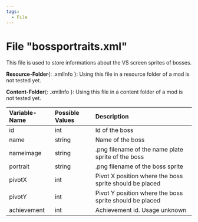 ```yaml
---
tags:
  - File
---
```

# File "bossportraits.xml"

This file is used to store informations about the VS screen sprites of bosses.

**Resource-Folder**{: .xmlInfo }: Using this file in a resource folder of a mod is not tested yet.

**Content-Folder**{: .xmlInfo }: Using this file in a content folder of a mod is not tested yet.

| Variable-Name | Possible Values | Description |
|:--|:--|:--|
|id|int|Id of the boss|
|name|string|Name of the boss|
|nameimage|string|.png filename of the name plate sprite of the boss|
|portrait|string|.png filename of the boss sprite|
|pivotX|int|Pivot X position where the boss sprite should be placed|
|pivotY|int|Pivot Y position where the boss sprite should be placed|
|achievement|int|Achievement id. Usage unknown|